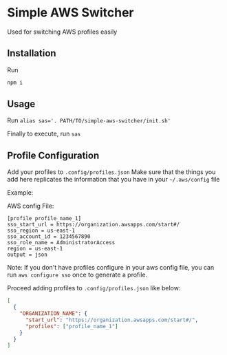 # Simple AWS Switcher

Used for switching AWS profiles easily

## Installation

Run
```bash
npm i
```

## Usage
Run `alias sas='. PATH/TO/simple-aws-switcher/init.sh'`

Finally to execute, run `sas`

## Profile Configuration

Add your profiles to `.config/profiles.json`
Make sure that the things you add here replicates the information that you have in your `~/.aws/config` file

Example:

AWS config File:
```
[profile profile_name_1]
sso_start_url = https://organization.awsapps.com/start#/
sso_region = us-east-1
sso_account_id = 1234567890
sso_role_name = AdministratorAccess
region = us-east-1
output = json
```
Note: If you don't have profiles configure in your aws config file, you can run `aws configure sso` once to generate a profile.

Proceed adding profiles to `.config/profiles.json` like below:

```json
[
  {
    "ORGANIZATION_NAME": {
      "start_url": "https://organization.awsapps.com/start#/",
      "profiles": ["profile_name_1"]
    }
  }
]
```